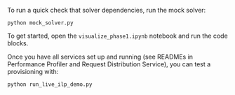 To run a quick check that solver dependencies, run the mock solver:

```shell
python mock_solver.py
```

To get started, open the `visualize_phase1.ipynb` notebook and run the code blocks.

Once you have all services set up and running (see READMEs in Performance Profiler and Request Distribution Service), you can test a provisioning with:

```shell
python run_live_ilp_demo.py
```